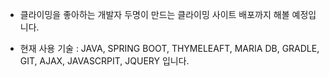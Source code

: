 - 클라이밍을 좋아하는 개발자 두명이 만드는 클라이밍 사이트 배포까지 해볼 예정입니다.

- 현재 사용 기술 : JAVA, SPRING BOOT, THYMELEAFT, MARIA DB, GRADLE, GIT, AJAX, JAVASCRPIT, JQUERY 입니다.

